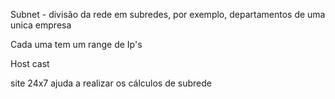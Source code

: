 Subnet - divisão da rede em subredes, por exemplo, departamentos de uma unica empresa

Cada uma tem um range de Ip's

Host cast

site 24x7 ajuda a realizar os cálculos de subrede
